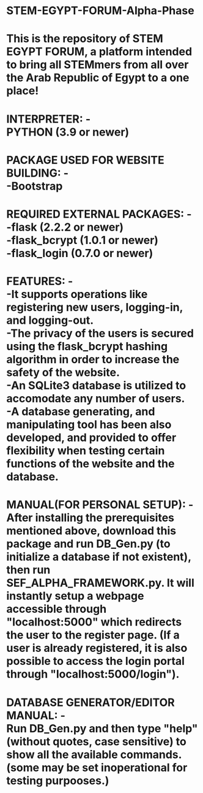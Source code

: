 # STEM-EGYPT-FORUM-Alpha-Phase
This is the repository of STEM EGYPT FORUM, a platform intended to bring all STEMmers from all over the Arab Republic of Egypt to a one place\!<br>
================================
INTERPRETER: -<br>
PYTHON (3.9 or newer)
================================
PACKAGE USED FOR WEBSITE BUILDING: -<br>
-Bootstrap<br>
================================
REQUIRED EXTERNAL PACKAGES: -<br>
-flask (2.2.2 or newer)<br>
-flask_bcrypt (1.0.1 or newer)<br>
-flask_login (0.7.0 or newer)<br>
================================
FEATURES: -<br>
-It supports operations like registering new users, logging-in, and logging-out.<br>
-The privacy of the users is secured using the flask_bcrypt hashing algorithm in order to increase the safety of the website.<br>
-An SQLite3 database is utilized to accomodate any number of users.<br>
-A database generating, and manipulating tool has been also developed, and provided to offer flexibility when testing certain functions of the website and the database.<br>
================================
MANUAL(FOR PERSONAL SETUP): -<br>
After installing the prerequisites mentioned above, download this package and run DB_Gen.py (to initialize a database if not existent), then run SEF_ALPHA_FRAMEWORK.py. It will instantly setup a webpage accessible through "localhost:5000" which redirects the user to the register page. (If a user is already registered, 
it is also possible to access the login portal through "localhost:5000/login").
================================
DATABASE GENERATOR/EDITOR MANUAL: -<br>
Run DB_Gen.py and then type "help" (without quotes, case sensitive) to show all the available commands. (some may be set inoperational for testing purpooses.)
================================

